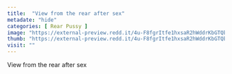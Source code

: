 ```yaml
---
title:  "View from the rear after sex"
metadate: "hide"
categories: [ Rear Pussy ]
image: "https://external-preview.redd.it/4u-F8fgrItfe1hxsaR2hWddrKbGTQbeqaLnQaR0XaD8.jpg?auto=webp&s=2a5c9e6fb388980211f2fd375f9319c32ca34e28"
thumb: "https://external-preview.redd.it/4u-F8fgrItfe1hxsaR2hWddrKbGTQbeqaLnQaR0XaD8.jpg?width=1080&crop=smart&auto=webp&s=ec112e5ab40e9aab6fc6ccbdf013303750653baf"
visit: ""
---
```

View from the rear after sex
